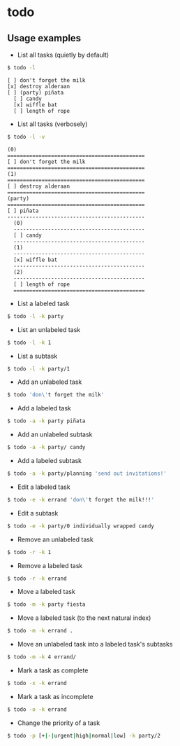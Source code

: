 todo
====

Usage examples
--------------

* List all tasks (quietly by default)
```sh
$ todo -l
```
```
[ ] don't forget the milk
[x] destroy alderaan
[ ] (party) piñata
  [ ] candy
  [x] wiffle bat
  [ ] length of rope
```

* List all tasks (verbosely)
```sh
$ todo -l -v
```
```
(0)
============================================
[ ] don't forget the milk
============================================
(1)
============================================
[ ] destroy alderaan
============================================
(party)
============================================
[ ] piñata
--------------------------------------------
  (0)
  ------------------------------------------
  [ ] candy
  ------------------------------------------
  (1)
  ------------------------------------------
  [x] wiffle bat
  ------------------------------------------
  (2)
  ------------------------------------------
  [ ] length of rope
  ==========================================
```

* List a labeled task
```sh
$ todo -l -k party
```

* List an unlabeled task
```sh
$ todo -l -k 1
```

* List a subtask
```sh
$ todo -l -k party/1
```

* Add an unlabeled task
```sh
$ todo 'don\'t forget the milk'
```

* Add a labeled task
```sh
$ todo -a -k party piñata
```

* Add an unlabeled subtask
```sh
$ todo -a -k party/ candy
```

* Add a labeled subtask
```sh
$ todo -a -k party/planning 'send out invitations!'
```

* Edit a labeled task
```sh
$ todo -e -k errand 'don\'t forget the milk!!!'
```

* Edit a subtask
```sh
$ todo -e -k party/0 individually wrapped candy
```

* Remove an unlabeled task
```sh
$ todo -r -k 1
```

* Remove a labeled task
```sh
$ todo -r -k errand
```

* Move a labeled task
```sh
$ todo -m -k party fiesta
```

* Move a labeled task (to the next natural index)
```sh
$ todo -m -k errand .
```

* Move an unlabeled task into a labeled task's subtasks
```sh
$ todo -m -k 4 errand/
```

* Mark a task as complete 
```sh
$ todo -x -k errand 
```

* Mark a task as incomplete
```sh
$ todo -o -k errand
```

* Change the priority of a task
```sh
$ todo -p [+|-|urgent|high|normal|low] -k party/2
```

